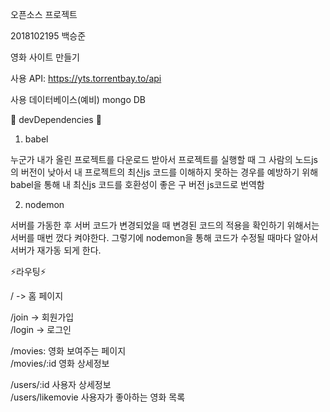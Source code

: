 오픈소스 프로젝트

2018102195 백승준

영화 사이트 만들기

사용 API: https://yts.torrentbay.to/api

사용 데이터베이스(예비) mongo DB

📢 devDependencies 📢

1. babel

누군가 내가 올린 프로젝트를 다운로드 받아서 프로젝트를 실행할 때 그 사람의
노드js의 버전이 낮아서 내 프로젝트의 최신js 코드를 이해하지 못하는 경우를 예방하기 위해
babel을 통해 내 최신js 코드를 호환성이 좋은 구 버전 js코드로 번역함

2. nodemon

서버를 가동한 후 서버 코드가 변경되었을 때 변경된 코드의 적용을 확인하기 위해서는
서버를 매번 껐다 켜야한다. 그렇기에 nodemon을 통해 코드가 수정될 때마다 알아서
서버가 재가동 되게 한다.


⚡라우팅⚡

/ -> 홈 페이지

/join -> 회원가입   
/login -> 로그인    

/movies: 영화 보여주는 페이지    
/movies/:id 영화 상세정보   
     
/users/:id 사용자 상세정보   
/users/likemovie 사용자가 좋아하는 영화 목록   